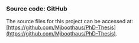 ### Source code: GitHub

The source files for this project can be accessed at: [https://github.com/Mjboothaus/PhD-Thesis](https://github.com/Mjboothaus/PhD-Thesis).